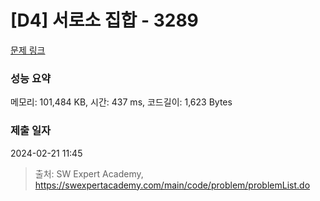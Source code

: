 # [D4] 서로소 집합 - 3289 

[문제 링크](https://swexpertacademy.com/main/code/problem/problemDetail.do?contestProbId=AWBJKA6qr2oDFAWr) 

### 성능 요약

메모리: 101,484 KB, 시간: 437 ms, 코드길이: 1,623 Bytes

### 제출 일자

2024-02-21 11:45



> 출처: SW Expert Academy, https://swexpertacademy.com/main/code/problem/problemList.do
